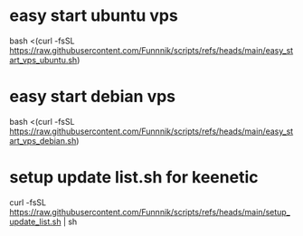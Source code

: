 # easy start ubuntu vps 

bash <(curl -fsSL https://raw.githubusercontent.com/Funnnik/scripts/refs/heads/main/easy_start_vps_ubuntu.sh)

# easy start debian vps 

bash <(curl -fsSL https://raw.githubusercontent.com/Funnnik/scripts/refs/heads/main/easy_start_vps_debian.sh)

# setup update list.sh for keenetic

curl -fsSL https://raw.githubusercontent.com/Funnnik/scripts/refs/heads/main/setup_update_list.sh | sh
